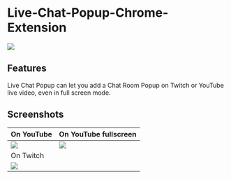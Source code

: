 # Live-Chat-Popup-Chrome-Extension
<a target="_blank" href="https://chrome.google.com/webstore/detail/live-chat-room-popup/ghjbfgalckfjahifekchinpjelfeiokk">
<img src="https://martin605.github.io/img/chrome_web_store_branding.png"></a>

## Features
Live Chat Popup can let you add a Chat Room Popup on Twitch or YouTube live video, even in full screen mode.

## Screenshots

| On YouTube | On YouTube fullscreen |
| :------------ | :------------ |
| ![](https://martin605.github.io/Live-Chat-Popup/img/sample1.png) | ![](https://martin605.github.io/Live-Chat-Popup/img/sample2.png) |
| On Twitch |  |
| ![](https://martin605.github.io/Live-Chat-Popup/img/sample3.png) |  |

